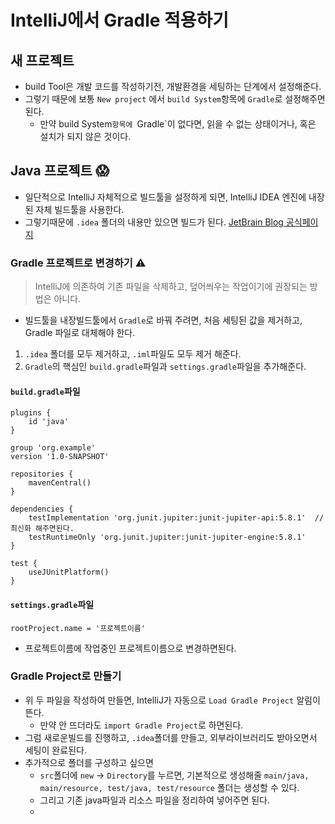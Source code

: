 # IntelliJ에서 Gradle 적용하기
 
## 새 프로젝트
- build Tool은 개발 코드를 작성하기전, 개발환경을 세팅하는 단계에서 설정해준다. 
- 그렇기 때문에 보통 `New project` 에서 `build System`항목에 `Gradle`로 설정해주면 된다.
    - 만약 build System`항목에 `Gradle`이 없다면, 읽을 수 없는 상태이거나, 혹은 설치가 되지 않은 것이다.


## Java 프로젝트 😱
 - 일단적으로 IntelliJ 자체적으로 빌드툴을 설정하게 되면, IntelliJ IDEA 엔진에 내장된 자체 빌드툴을 사용한다.
 - 그렇기때문에 `.idea` 폴더의 내용만 있으면 빌드가 된다.
[JetBrain Blog 공식페이지](https://blog.jetbrains.com/upsource/2015/09/09/mysterious-build-system-setting/)
 
### Gradle 프로젝트로 변경하기 ⚠
> IntelliJ에 의존하여 기존 파일을 삭제하고, 덮어씌우는 작업이기에 권장되는 방법은 아니다. 

 - 빌드툴을 내장빌드툴에서 `Gradle`로 바꿔 주려면, 처음 세팅된 값을 제거하고, Gradle 파일로 대체해야 한다.
 1. `.idea` 폴더를 모두 제거하고, `.iml`파일도 모두 제거 해준다.
 2. `Gradle`의 핵심인 `build.gradle`파일과 `settings.gradle`파일을 추가해준다.
 
#### `build.gradle`파일

```
plugins {
    id 'java'
}

group 'org.example'
version '1.0-SNAPSHOT'

repositories {
    mavenCentral()
}

dependencies {
    testImplementation 'org.junit.jupiter:junit-jupiter-api:5.8.1'  // 최신화 해주면된다.
    testRuntimeOnly 'org.junit.jupiter:junit-jupiter-engine:5.8.1'
}

test {
    useJUnitPlatform()
}
```
#### `settings.gradle`파일
```
rootProject.name = '프로젝트이름'
```
- 프로젝트이름에 작업중인 프로젝트이름으로 변경하면된다. 

### Gradle Project로 만들기 
- 위 두 파일을 작성하여 만들면, IntelliJ가 자동으로 `Load Gradle Project` 알림이 뜬다. 
  - 만약 안 뜨더라도 `import Gradle Project`로 하면된다.
- 그럼 새로운빌드를 진행하고, `.idea`폴더를 만들고, 외부라이브러리도 받아오면서 세팅이 완료된다.
- 추가적으로 폴더를 구성하고 싶으면
   -  `src`폴더에 `new` -> `Directory`를 누르면, 기본적으로 생성해줄 `main/java, main/resource, test/java, test/resource` 폴더는 생성할 수 있다.
   -   그리고 기존 java파일과 리소스 파일을 정리하여 넣어주면 된다.
   -  

